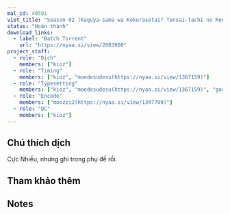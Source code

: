 ```yaml
---
mal_id: 40591
viet_title: "Season 02 (Kaguya-sama wa Kokurasetai? Tensai-tachi no Renai Zunōsen)"
status: "Hoàn thành"
download_links:
  - label: "Batch Torrent"
    url: "https://nyaa.si/view/2003900"
project_staff:
  - role: "Dịch"
    members: ["kioz"]
  - role: "Timing"
    members: ["kioz", "moedesudesu(https://nyaa.si/view/1367159)"]
  - role: "Typesetting"
    members: ["kioz", "moedesudesu(https://nyaa.si/view/1367159)", "good-job!-media(https://www.goodjobmedia.com/)"]
  - role: "Encode"
    members: ["moozzi2(https://nyaa.si/view/1347709)"]
  - role: "QC"
    members: ["kioz"]
---
```


## Chú thích dịch

Cực Nhiều, nhưng ghi trong phụ đề rồi.

## Tham khảo thêm



## Notes